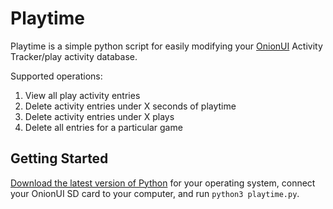 # Playtime
Playtime is a simple python script for easily modifying your [OnionUI](https://github.com/OnionUI/Onion) Activity Tracker/play activity database.

Supported operations: 
 1. View all play activity entries
 2. Delete activity entries under X seconds of playtime
 3. Delete activity entries under X plays
 4. Delete all entries for a particular game

## Getting Started
[Download the latest version of Python](https://www.python.org/downloads/) for your operating system, connect your OnionUI SD card to your computer, and run `python3 playtime.py`.